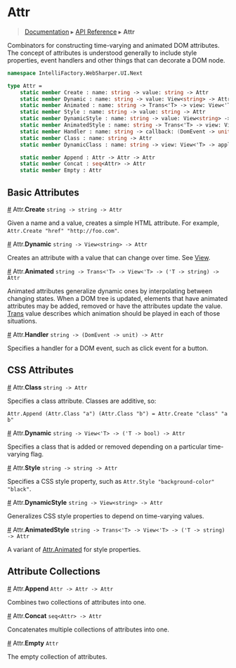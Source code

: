 # Attr
> [Documentation](../README.md) ▸ [API Reference](API.md) ▸ **Attr**

Combinators for constructing time-varying and animated DOM attributes.
The concept of attributes is understood generally to include style properties,
event handlers and other things that can decorate a DOM node.

```fsharp
namespace IntelliFactory.WebSharper.UI.Next

type Attr =
    static member Create : name: string -> value: string -> Attr
    static member Dynamic : name: string -> value: View<string> -> Attr
    static member Animated : name: string -> Trans<'T> -> view: View<'T> -> value: ('T -> string) -> Attr
    static member Style : name: string -> value: string -> Attr
    static member DynamicStyle : name: string -> value: View<string> -> Attr
    static member AnimatedStyle : name: string -> Trans<'T> -> view: View<'T> -> value: ('T -> string) -> Attr
    static member Handler : name: string -> callback: (DomEvent -> unit) -> Attr
    static member Class : name: string -> Attr
    static member DynamicClass : name: string -> view: View<'T> -> apply: ('T -> bool) -> Attr

    static member Append : Attr -> Attr -> Attr
    static member Concat : seq<Attr> -> Attr
    static member Empty : Attr
```

## Basic Attributes

<a href="Create" id="#Create">#</a> Attr.**Create** `string -> string -> Attr`

Given a name and a value, creates a simple HTML attribute.
For example, `Attr.Create "href" "http://foo.com"`.

<a href="Dynamic" id="#Dynamic">#</a> Attr.**Dynamic** `string -> View<string> -> Attr`

Creates an attribute with a value that can change over time. See [View](View.md).

<a href="Animated" id="#Animated">#</a> Attr.**Animated** `string -> Trans<'T> -> View<'T> -> ('T -> string) -> Attr`

Animated attributes generalize dynamic ones by interpolating between changing states.
When a DOM tree is updated, elements that have animated attributes may be added, removed or
have the attributes update the value.  [Trans](Trans.md) value describes which animation should
be played in each of those situations.

<a href="Handler" id="#Handler">#</a> Attr.**Handler** `string -> (DomEvent -> unit) -> Attr`

Specifies a handler for a DOM event, such as click event for a button.

## CSS Attributes

<a href="Class" id="#Class">#</a> Attr.**Class** `string -> Attr`

Specifies a class attribute. Classes are additive, so:

    Attr.Append (Attr.Class "a") (Attr.Class "b") = Attr.Create "class" "a b"
    
<a href="#DynamicClass" name="DynamicClass">#</a> Attr.**Dynamic** `string -> View<'T> -> ('T -> bool) -> Attr`

Specifies a class that is added or removed depending on a particular time-varying flag.

<a href="#Style" name="Style">#</a> Attr.**Style** `string -> string -> Attr`

Specifies a CSS style property, such as `Attr.Style "background-color" "black"`.

<a href="#DynamicStyle" name="DynamicStyle">#</a> Attr.**DynamicStyle** `string -> View<string> -> Attr`

Generalizes CSS style properties to depend on time-varying values.

<a href="#AnimatedStyle" name="AnimatedStyle">#</a> Attr.**AnimatedStyle** `string -> Trans<'T> -> View<'T> -> ('T -> string) -> Attr`

A variant of <a href="#Animated">Attr.Animated</a> for style properties.

## Attribute Collections

<a name="Append" href="#Append">#</a> Attr.**Append** `Attr -> Attr -> Attr`

Combines two collections of attributes into one.

<a name="Concat" href="#Concat">#</a> Attr.**Concat** `seq<Attr> -> Attr`

Concatenates multiple collections of attributes into one.

<a name="Empty" href="#Empty">#</a> Attr.**Empty** `Attr`

The empty collection of attributes.
